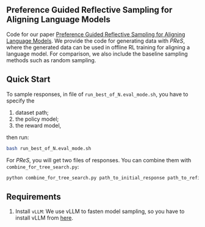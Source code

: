 ## Preference Guided Reflective Sampling for Aligning Language Models

Code for our paper [Preference Guided Reflective Sampling for Aligning Language Models](). We provide the code for generating data with *PReS*, where the generated data can be used in offline RL training for aligning a language model. For comparison, we also include the baseline sampling methods such as random sampling.

## Quick Start
To sample responses, in file of `run_best_of_N.eval_mode.sh`, you have to specify the 

1. dataset path;
2. the policy model;
3. the reward model,

then run:
```bash
bash run_best_of_N.eval_mode.sh
```

For *PReS*, you will get two files of responses. You can combine them with `combine_for_tree_search.py`:

```bash
python combine_for_tree_search.py path_to_initial_response path_to_refinement path_to_save
```

## Requirements

1. Install `vLLM`: We use vLLM to fasten model sampling, so you have to install vLLM from [here](https://docs.vllm.ai/en/latest/getting_started/installation.html).

